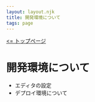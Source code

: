 ```yaml
---
layout: layout.njk
title: 開発環境について
tags: page
---
```


[<= トップページ](/)

# 開発環境について

- エディタの設定
- デプロイ環境について
